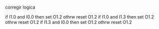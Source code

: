 corregir logica 

if I1.0 
  and I0.0 
  then set O1.2
  othrw reset O1.2
if I1.0 
  and I1.3 
  then set O1.2
  othrw reset O1.2
if I1.3 
  and I0.0 
  then set O1.2
  othrw reset O1.2
